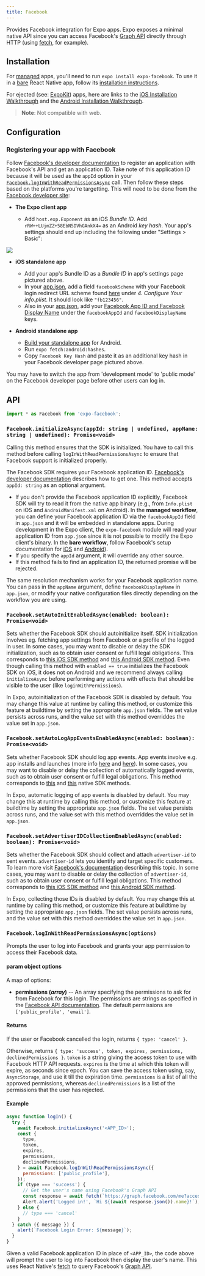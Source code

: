 ```yaml
---
title: Facebook
---
```


Provides Facebook integration for Expo apps. Expo exposes a minimal native API since you can access Facebook's [Graph API](https://developers.facebook.com/docs/graph-api) directly through HTTP (using [fetch](https://facebook.github.io/react-native/docs/network.html#fetch), for example).

## Installation

For [managed](../../introduction/managed-vs-bare/#managed-workflow) apps, you'll need to run `expo install expo-facebook`. To use it in a [bare](../../introduction/managed-vs-bare/#bare-workflow) React Native app, follow its [installation instructions](https://github.com/expo/expo/tree/master/packages/expo-facebook).

For ejected (see: [ExpoKit](../../expokit/overview)) apps, here are links to the [iOS Installation Walkthrough](https://developers.facebook.com/docs/ios/getting-started/) and the [Android Installation Walkthrough](https://developers.facebook.com/docs/android/getting-started).

> **Note**: Not compatible with web.

## Configuration

### Registering your app with Facebook

Follow [Facebook's developer documentation](https://developers.facebook.com/docs/apps/register) to register an application with Facebook's API and get an application ID. Take note of this application ID because it will be used as the `appId` option in your [`Facebook.logInWithReadPermissionsAsync`](#expofacebookloginwithreadpermissionsasync 'Facebook.logInWithReadPermissionsAsync') call. Then follow these steps based on the platforms you're targetting. This will need to be done from the [Facebook developer site](https://developers.facebook.com/):

- **The Expo client app**

  - Add `host.exp.Exponent` as an iOS _Bundle ID_. Add `rRW++LUjmZZ+58EbN5DVhGAnkX4=` as an Android _key hash_. Your app's settings should end up including the following under "Settings > Basic":

![](/static/images/facebook-app-settings.png)

- **iOS standalone app**

  - Add your app's Bundle ID as a _Bundle ID_ in app's settings page pictured above.
  - In your [app.json](../../workflow/configuration/), add a field `facebookScheme` with your Facebook login redirect URL scheme found [here](https://developers.facebook.com/docs/facebook-login/ios) under _4. Configure Your info.plist_. It should look like `"fb123456"`.
  - Also in your [app.json](../../workflow/configuration/), add your [Facebook App ID and Facebook Display Name](https://developers.facebook.com/docs/facebook-login/ios) under the `facebookAppId` and `facebookDisplayName` keys.

- **Android standalone app**

  - [Build your standalone app](../../distribution/building-standalone-apps/#building-standalone-apps) for Android.
  - Run `expo fetch:android:hashes`.
  - Copy `Facebook Key Hash` and paste it as an additional key hash in your Facebook developer page pictured above.

You may have to switch the app from 'development mode' to 'public mode' on the Facebook developer page before other users can log in.

## API

```js
import * as Facebook from 'expo-facebook';
```

### `Facebook.initializeAsync(appId: string | undefined, appName: string | undefined): Promise<void>`

Calling this method ensures that the SDK is initialized. You have to call this method before calling `logInWithReadPermissionsAsync` to ensure that Facebook support is initialized properly.

The Facebook SDK requires your Facebook application ID. [Facebook's developer documentation](https://developers.facebook.com/docs/apps/register) describes how to get one. This method accepts `appId: string` as an optional argument.
- If you don't provide the Facebook application ID explicitly, Facebook SDK will try to read it from the native app binary (e.g., from `Info.plist` on iOS and `AndroidManifest.xml` on Android). In the **managed workflow**, you can define your Facebook application ID via the `facebookAppId` field in `app.json` and it will be embedded in standalone apps. During development in the Expo client, the `expo-facebook` module will read your application ID from `app.json` since it is not possible to modify the Expo client's binary. In the **bare workflow**, follow Facebook's setup documentation for [iOS](https://developers.facebook.com/docs/facebook-login/ios#4--configure-your-project) and [Android](https://developers.facebook.com/docs/facebook-login/android#manifest)).
- If you specify the `appId` argument, it will override any other source.
- If this method fails to find an application ID, the returned promise will be rejected.

The same resolution mechanism works for your Facebook application name. You can pass in the `appName` argument, define `facebookDisplayName` in `app.json`, or modify your native configuration files directly depending on the workflow you are using.

### `Facebook.setAutoInitEnabledAsync(enabled: boolean): Promise<void>`

Sets whether the Facebook SDK should autoinitialize itself. SDK initialization involves eg. fetching app settings from Facebook or a profile of the logged in user. In some cases, you may want to disable or delay the SDK initialization, such as to obtain user consent or fulfill legal obligations. This corresponds to [this iOS SDK method](https://developers.facebook.com/docs/app-events/getting-started-app-events-ios#disable-sdk-initialization) and [this Android SDK method](https://developers.facebook.com/docs/app-events/getting-started-app-events-android/#disable-sdk-initialization). Even though calling this method with `enabled == true` initializes the Facebook SDK on iOS, it does not on Android and we recommend always calling `initializeAsync` before performing any actions with effects that should be visible to the user (like `loginWithPermissions`).

In Expo, autoinitialization of the Facebook SDK is disabled by default. You may change this value at runtime by calling this method, or customize this feature at buildtime by setting the appropriate `app.json` fields. The set value persists across runs, and the value set with this method overriddes the value set in `app.json`.

### `Facebook.setAutoLogAppEventsEnabledAsync(enabled: boolean): Promise<void>`

Sets whether Facebook SDK should log app events. App events involve e.g. app installs and launches (more info [here](https://developers.facebook.com/docs/app-events/getting-started-app-events-android/#auto-events) and [here](https://developers.facebook.com/docs/app-events/getting-started-app-events-ios#auto-events)). In some cases, you may want to disable or delay the collection of automatically logged events, such as to obtain user consent or fulfill legal obligations. This method corresponds to [this](https://developers.facebook.com/docs/app-events/getting-started-app-events-ios#disable-auto-events) and [this](https://developers.facebook.com/docs/app-events/getting-started-app-events-android/#disable-auto-events) native SDK methods.

In Expo, automatic logging of app events is disabled by default. You may change this at runtime by calling this method, or customize this feature at buildtime by setting the appropriate `app.json` fields. The set value persists across runs, and the value set with this method overriddes the value set in `app.json`.

### `Facebook.setAdvertiserIDCollectionEnabledAsync(enabled: boolean): Promise<void>`

Sets whether the Facebook SDK should collect and attach `advertiser-id` to sent events. `advertiser-id` lets you identify and target specific customers. To learn more visit [Facebook's documentation](https://developers.facebook.com/docs/app-ads/targeting/mobile-advertiser-ids) describing this topic. In some cases, you may want to disable or delay the collection of `advertiser-id`, such as to obtain user consent or fulfill legal obligations. This method corresponds to [this iOS SDK method](https://developers.facebook.com/docs/app-events/getting-started-app-events-ios#disable-advertiser-id) and [this Android SDK method](https://developers.facebook.com/docs/app-events/getting-started-app-events-android/#disable-advertiser-id).

In Expo, collecting those IDs is disabled by default. You may change this at runtime by calling this method, or customize this feature at buildtime by setting the appropriate `app.json` fields. The set value persists across runs, and the value set with this method overriddes the value set in `app.json`.

### `Facebook.logInWithReadPermissionsAsync(options)`

Prompts the user to log into Facebook and grants your app permission
to access their Facebook data.

#### param object options

A map of options:

- **permissions (_array_)** -- An array specifying the permissions to ask for from Facebook for this login. The permissions are strings as specified in the [Facebook API documentation](https://developers.facebook.com/docs/facebook-login/permissions). The default permissions are `['public_profile', 'email']`.

#### Returns

If the user or Facebook cancelled the login, returns `{ type: 'cancel' }`.

Otherwise, returns `{ type: 'success', token, expires, permissions, declinedPermissions }`. `token` is a string giving the access token to use with Facebook HTTP API requests. `expires` is the time at which this token will expire, as seconds since epoch. You can save the access token using, say, `AsyncStorage`, and use it till the expiration time. `permissions` is a list of all the approved permissions, whereas `declinedPermissions` is a list of the permissions that the user has rejected.

#### Example

```javascript
async function logIn() {
  try {
    await Facebook.initializeAsync('<APP_ID>');
    const {
      type,
      token,
      expires,
      permissions,
      declinedPermissions,
    } = await Facebook.logInWithReadPermissionsAsync({
      permissions: ['public_profile'],
    });
    if (type === 'success') {
      // Get the user's name using Facebook's Graph API
      const response = await fetch(`https://graph.facebook.com/me?access_token=${token}`);
      Alert.alert('Logged in!', `Hi ${(await response.json()).name}!`);
    } else {
      // type === 'cancel'
    }
  } catch ({ message }) {
    alert(`Facebook Login Error: ${message}`);
  }
}
```

Given a valid Facebook application ID in place of `<APP_ID>`, the code above will prompt the user to log into Facebook then display the user's name. This uses React Native's [fetch](https://facebook.github.io/react-native/docs/network.html#fetch) to query Facebook's [Graph API](https://developers.facebook.com/docs/graph-api).
